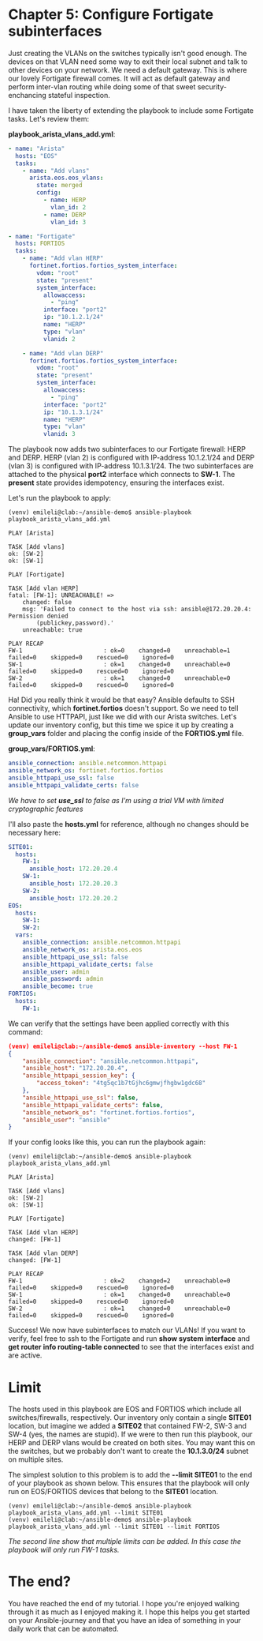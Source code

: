 # Chapter 5: Configure Fortigate subinterfaces
Just creating the VLANs on the switches typically isn't good enough. The devices on that VLAN need some way to exit their local subnet and talk to other devices on your network. We need a default gateway. This is where our lovely Fortigate firewall comes. It will act as default gateway and perform inter-vlan routing while doing some of that sweet security-enchancing stateful inspection.

I have taken the liberty of extending the playbook to include some Fortigate tasks. Let's review them:

**playbook_arista_vlans_add.yml**:
```yaml
- name: "Arista"
  hosts: "EOS"
  tasks:
    - name: "Add vlans"
      arista.eos.eos_vlans:
        state: merged
        config:
          - name: HERP
            vlan_id: 2
          - name: DERP
            vlan_id: 3

- name: "Fortigate"
  hosts: FORTIOS
  tasks:
    - name: "Add vlan HERP"
      fortinet.fortios.fortios_system_interface:
        vdom: "root"
        state: "present"
        system_interface:
          allowaccess:
            - "ping"
          interface: "port2"
          ip: "10.1.2.1/24"
          name: "HERP"
          type: "vlan"
          vlanid: 2

    - name: "Add vlan DERP"
      fortinet.fortios.fortios_system_interface:
        vdom: "root"
        state: "present"
        system_interface:
          allowaccess:
            - "ping"
          interface: "port2"
          ip: "10.1.3.1/24"
          name: "HERP"
          type: "vlan"
          vlanid: 3
```

The playbook now adds two subinterfaces to our Fortigate firewall: HERP and DERP. HERP (vlan 2) is configured with IP-address 10.1.2.1/24 and DERP (vlan 3) is configured with IP-address 10.1.3.1/24. The two subinterfaces are attached to the physical **port2** interface which connects to **SW-1**. The **present** state provides idempotency, ensuring the interfaces exist. 

Let's run the playbook to apply:
```
(venv) emileli@clab:~/ansible-demo$ ansible-playbook playbook_arista_vlans_add.yml

PLAY [Arista] 

TASK [Add vlans] 
ok: [SW-2]
ok: [SW-1]

PLAY [Fortigate] 

TASK [Add vlan HERP] 
fatal: [FW-1]: UNREACHABLE! =>
    changed: false
    msg: 'Failed to connect to the host via ssh: ansible@172.20.20.4: Permission denied
        (publickey,password).'
    unreachable: true

PLAY RECAP 
FW-1                       : ok=0    changed=0    unreachable=1    failed=0    skipped=0    rescued=0    ignored=0
SW-1                       : ok=1    changed=0    unreachable=0    failed=0    skipped=0    rescued=0    ignored=0
SW-2                       : ok=1    changed=0    unreachable=0    failed=0    skipped=0    rescued=0    ignored=0
```

Ha! Did you really think it would be that easy? Ansible defaults to SSH connectivity, which **fortinet.fortios** doesn't support. So we need to tell Ansible to use HTTPAPI, just like we did with our Arista switches. Let's update our inventory config, but this time we spice it up by creating a **group_vars** folder and placing the config inside of the **FORTIOS.yml** file.

**group_vars/FORTIOS.yml**:
```yaml
ansible_connection: ansible.netcommon.httpapi
ansible_network_os: fortinet.fortios.fortios
ansible_httpapi_use_ssl: false
ansible_httpapi_validate_certs: false
```
*We have to set **use_ssl** to false as I'm using a trial VM with limited cryptographic features*

I'll also paste the **hosts.yml** for reference, although no changes should be necessary here:
```yaml
SITE01:
  hosts:
    FW-1:
      ansible_host: 172.20.20.4
    SW-1:
      ansible_host: 172.20.20.3
    SW-2:
      ansible_host: 172.20.20.2
EOS:
  hosts:
    SW-1:
    SW-2:
  vars:
    ansible_connection: ansible.netcommon.httpapi
    ansible_network_os: arista.eos.eos
    ansible_httpapi_use_ssl: false
    ansible_httpapi_validate_certs: false
    ansible_user: admin
    ansible_password: admin
    ansible_become: true
FORTIOS:
  hosts:
    FW-1:
```

We can verify that the settings have been applied correctly with this command:
```json
(venv) emileli@clab:~/ansible-demo$ ansible-inventory --host FW-1
{
    "ansible_connection": "ansible.netcommon.httpapi",
    "ansible_host": "172.20.20.4",
    "ansible_httpapi_session_key": {
        "access_token": "4tg5qc1b7tGjhc6gmwjfhgbw1gdc68"
    },
    "ansible_httpapi_use_ssl": false, 
    "ansible_httpapi_validate_certs": false,
    "ansible_network_os": "fortinet.fortios.fortios",
    "ansible_user": "ansible"
}
```


If your config looks like this, you can run the playbook again:
```
(venv) emileli@clab:~/ansible-demo$ ansible-playbook playbook_arista_vlans_add.yml

PLAY [Arista] 

TASK [Add vlans] 
ok: [SW-2]
ok: [SW-1]

PLAY [Fortigate] 

TASK [Add vlan HERP] 
changed: [FW-1]

TASK [Add vlan DERP] 
changed: [FW-1]

PLAY RECAP 
FW-1                       : ok=2    changed=2    unreachable=0    failed=0    skipped=0    rescued=0    ignored=0
SW-1                       : ok=1    changed=0    unreachable=0    failed=0    skipped=0    rescued=0    ignored=0
SW-2                       : ok=1    changed=0    unreachable=0    failed=0    skipped=0    rescued=0    ignored=0
```

Success! We now have subinterfaces to match our VLANs! If you want to verify, feel free to ssh to the Fortigate and run **show system interface** and **get router info routing-table connected** to see that the interfaces exist and are active. 

# Limit
The hosts used in this playbook are EOS and FORTIOS which include all switches/firewalls, respectively. Our inventory only contain a single **SITE01** location, but imagine we added a **SITE02** that contained FW-2, SW-3 and SW-4 (yes, the names are stupid). If we were to then run this playbook, our HERP and DERP vlans would be created on both sites. You may want this on the switches, but we probably don't want to create the **10.1.3.0/24** subnet on multiple sites. 

The simplest solution to this problem is to add the **--limit SITE01** to the end of your playbook as shown below. This ensures that the playbook will only run on EOS/FORTIOS devices that belong to the **SITE01** location. 
```
(venv) emileli@clab:~/ansible-demo$ ansible-playbook playbook_arista_vlans_add.yml --limit SITE01
(venv) emileli@clab:~/ansible-demo$ ansible-playbook playbook_arista_vlans_add.yml --limit SITE01 --limit FORTIOS
```
*The second line show that multiple limits can be added. In this case the playbook will only run FW-1 tasks.*

# The end?
You have reached the end of my tutorial. I hope you're enjoyed walking through it as much as I enjoyed making it. I hope this helps you get started on your Ansible-journey and that you have an idea of something in your daily work that can be automated.
